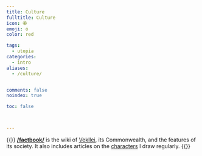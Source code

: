 ```yaml
---
title: Culture
fulltitle: Culture
icon: 🏵️
emoji: ó
color: red

tags: 
  - utopia
categories:
  - intro
aliases:
  - /culture/


comments: false
noindex: true

toc: false



---
```

{{<note panel>}}
[**/factbook/**](/factbook/) is the wiki of [Vekllei](/factbook/vekllei), its Commonwealth, and the features of its society. It also includes articles on the [characters](/factbook/characters/) I draw regularly.
{{</note>}}